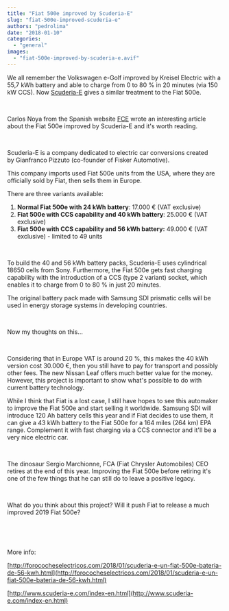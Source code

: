 ```yaml
---
title: "Fiat 500e improved by Scuderia-E"
slug: "fiat-500e-improved-scuderia-e"
authors: "pedrolima"
date: "2018-01-10"
categories: 
  - "general"
images: 
  - "fiat-500e-improved-by-scuderia-e.avif"
---
```


We all remember the Volkswagen e-Golf improved by Kreisel Electric with a 55,7 kWh battery and able to charge from 0 to 80 % in 20 minutes (via 150 kW CCS). Now [Scuderia-E](http://www.scuderia-e.com/index-en.html) gives a similar treatment to the Fiat 500e.

 

Carlos Noya from the Spanish website [FCE](http://forococheselectricos.com/2018/01/scuderia-e-un-fiat-500e-bateria-de-56-kwh.html) wrote an interesting article about the Fiat 500e improved by Scuderia-E and it's worth reading.

 

Scuderia-E is a company dedicated to electric car conversions created by Gianfranco Pizzuto (co-founder of Fisker Automotive).

This company imports used Fiat 500e units from the USA, where they are officially sold by Fiat, then sells them in Europe.

There are three variants available:

1. **Normal Fiat 500e with 24 kWh battery**: 17.000 € (VAT exclusive)
2. **Fiat 500e with CCS capability and 40 kWh battery**: 25.000 € (VAT exclusive)
3. **Fiat 500e with CCS capability and 56 kWh battery:** 49.000 € (VAT exclusive) - limited to 49 units

 

To build the 40 and 56 kWh battery packs, Scuderia-E uses cylindrical 18650 cells from Sony. Furthermore, the Fiat 500e gets fast charging capability with the introduction of a CCS (type 2 variant) socket, which enables it to charge from 0 to 80 % in just 20 minutes.

The original battery pack made with Samsung SDI prismatic cells will be used in energy storage systems in developing countries.

 

Now my thoughts on this...

 

Considering that in Europe VAT is around 20 %, this makes the 40 kWh version cost 30.000 €, then you still have to pay for transport and possibly other fees. The new Nissan Leaf offers much better value for the money. However, this project is important to show what's possible to do with current battery technology.

While I think that Fiat is a lost case, I still have hopes to see this automaker to improve the Fiat 500e and start selling it worldwide. Samsung SDI will introduce 120 Ah battery cells this year and if Fiat decides to use them, it can give a 43 kWh battery to the Fiat 500e for a 164 miles (264 km) EPA range. Complement it with fast charging via a CCS connector and it'll be a very nice electric car.

 

The dinosaur Sergio Marchionne, FCA (Fiat Chrysler Automobiles) CEO retires at the end of this year. Improving the Fiat 500e before retiring it's one of the few things that he can still do to leave a positive legacy.

 

What do you think about this project? Will it push Fiat to release a much improved 2019 Fiat 500e?

 

 

More info:

[http://forococheselectricos.com/2018/01/scuderia-e-un-fiat-500e-bateria-de-56-kwh.html](http://forococheselectricos.com/2018/01/scuderia-e-un-fiat-500e-bateria-de-56-kwh.html)

[http://www.scuderia-e.com/index-en.html](http://www.scuderia-e.com/index-en.html)
